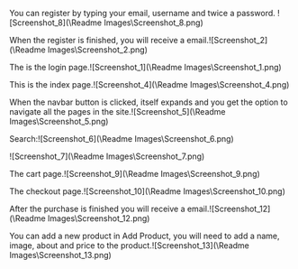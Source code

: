 You can register by typing your email, username and twice a password. ![Screenshot_8](\Readme Images\Screenshot_8.png)

When the register is finished, you will receive a email.![Screenshot_2](\Readme Images\Screenshot_2.png)

The is the login page.![Screenshot_1](\Readme Images\Screenshot_1.png)

This is the index page.![Screenshot_4](\Readme Images\Screenshot_4.png)

When the navbar button is clicked, itself expands and you get the option to navigate all the pages in the site.![Screenshot_5](\Readme Images\Screenshot_5.png)

Search:![Screenshot_6](\Readme Images\Screenshot_6.png)

![Screenshot_7](\Readme Images\Screenshot_7.png)

The cart page.![Screenshot_9](\Readme Images\Screenshot_9.png)

The checkout page.![Screenshot_10](\Readme Images\Screenshot_10.png)

After the purchase is finished you will receive a email.![Screenshot_12](\Readme Images\Screenshot_12.png)

You can add a new product in Add Product, you will need to add a name, image, about and price to the product.![Screenshot_13](\Readme Images\Screenshot_13.png)